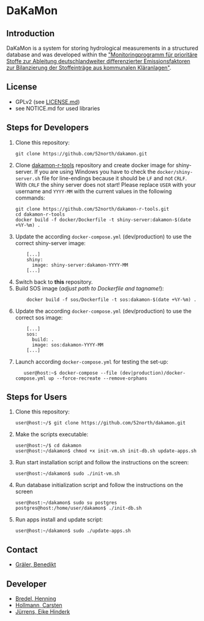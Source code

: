 # DaKaMon

## Introduction

DaKaMon is a system for storing hydrological measurements in a structured
database and was developed within the
["Monitoringprogramm für prioritäre Stoffe zur Ableitung deutschlandweiter differenzierter Emissionsfaktoren zur Bilanzierung der Stoffeinträge aus kommunalen Kläranlagen"](https://isww.iwg.kit.edu/607_2201.php).

## License

- GPLv2 (see [LICENSE.md](LICENSE.md))
- see NOTICE.md for used libraries


## Steps for Developers

 1. Clone this repository:
    ```
    git clone https://github.com/52north/dakamon.git
    ```
 1. Clone [dakamon-r-tools](https://github.com/52north/dakamon-r-tools)
    repository and create docker image for shiny-server.
    If you are using Windows you have to check the `docker/shiny-server.sh` file
    for line-endings because it should be `LF` and not `CRLF`. With `CRLF` the
    shiny server does not start!
    Please replace `USER` with your username and `YYYY-MM` with the current
    values in the following commands:
    ```
    git clone https://github.com/52north/dakamon-r-tools.git
    cd dakamon-r-tools
    docker build -f docker/Dockerfile -t shiny-server:dakamon-$(date +%Y-%m) .
    ```
 1. Update the according `docker-compose.yml` (dev/production) to use
    the correct shiny-server image:
    ```
        [...]
        shiny:
          image: shiny-server:dakamon-YYYY-MM
        [...]
    ```
 1. Switch back to **this** repository.
 1. Build SOS image (*adjust path to Dockerfile and tagname!*):
    ```
        docker build -f sos/Dockerfile -t sos:dakamon-$(date +%Y-%m) .
    ```
 1. Update the according `docker-compose.yml` (dev/production) to use
    the correct sos image:
    ```
        [...]
        sos:
          build: .
          image: sos:dakamon-YYYY-MM
        [...]
    ```
 1. Launch according `docker-compose.yml` for testing the set-up:
    ```
       user@host:~$ docker-compose --file (dev|production)/docker-compose.yml up --force-recreate --remove-orphans
    ```


## Steps for Users

 1. Clone this repository:
    ```
    user@host:~/$ git clone https://github.com/52north/dakamon.git
    ```
 1. Make the scripts executable:
    ```
    user@host:~/$ cd dakamon
    user@host:~/dakamon$ chmod +x init-vm.sh init-db.sh update-apps.sh
    ```
 1. Run start installation script and follow the instructions on the screen:
    ```
    user@host:~/dakamon$ sudo ./init-vm.sh
    ```
 1. Run database initialization script and follow the instructions on the screen
    ```
    user@host:~/dakamon$ sudo su postgres
    postgres@host:/home/user/dakamon$ ./init-db.sh
    ```
 1. Run apps install and update script:
    ```
    user@host:~/dakamon$ sudo ./update-apps.sh
    ```


## Contact

- [Gräler, Benedikt](mailto:b.graeler@52north.org)


## Developer

- [Bredel, Henning](mailto:h.bredel@52north.org)
- [Hollmann, Carsten](mailto:c.hollmann@52north.org)
- [Jürrens, Eike Hinderk](mailto:e.h.juerrens@52north.org)

